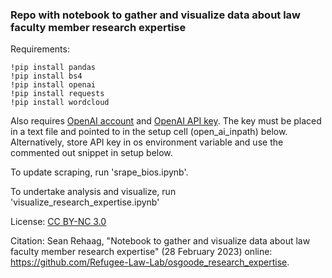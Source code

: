 ### Repo with notebook to gather and visualize data about law faculty member research expertise

Requirements:
    
    !pip install pandas
    !pip install bs4
    !pip install openai
    !pip install requests
    !pip install wordcloud

Also requires [OpenAI account](https://openai.com/) and [OpenAI API key](https://platform.openai.com/account/api-keys). The key must be placed in a text file and pointed 
to in the setup cell (open_ai_inpath) below. Alternatively, store API key in os environment variable and use the commented out snippet in setup below.

To update scraping, run 'srape_bios.ipynb'.

To undertake analysis and visualize, run 'visualize_research_expertise.ipynb'

License: [CC BY-NC 3.0](https://creativecommons.org/licenses/by-nc/3.0/)

Citation: Sean Rehaag, "Notebook to gather and visualize data about law faculty member research expertise" (28 February 2023) online: https://github.com/Refugee-Law-Lab/osgoode_research_expertise.